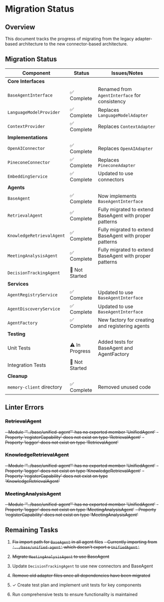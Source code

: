 # Migration Status

## Overview
This document tracks the progress of migrating from the legacy adapter-based architecture to the new connector-based architecture.

## Migration Status

| Component | Status | Issues/Notes |
|-----------|--------|--------------|
| **Core Interfaces** |
| `BaseAgentInterface` | ✅ Complete | Renamed from `AgentInterface` for consistency |
| `LanguageModelProvider` | ✅ Complete | Replaces `LanguageModelAdapter` |
| `ContextProvider` | ✅ Complete | Replaces `ContextAdapter` |
| **Implementations** |
| `OpenAIConnector` | ✅ Complete | Replaces `OpenAIAdapter` |
| `PineconeConnector` | ✅ Complete | Replaces `PineconeAdapter` |
| `EmbeddingService` | ✅ Complete | Updated to use connectors |
| **Agents** |
| `BaseAgent` | ✅ Complete | Now implements `BaseAgentInterface` |
| `RetrievalAgent` | ✅ Complete | Fully migrated to extend BaseAgent with proper patterns |
| `KnowledgeRetrievalAgent` | ✅ Complete | Fully migrated to extend BaseAgent with proper patterns |
| `MeetingAnalysisAgent` | ✅ Complete | Fully migrated to extend BaseAgent with proper patterns |
| `DecisionTrackingAgent` | 🔴 Not Started | |
| **Services** |
| `AgentRegistryService` | ✅ Complete | Updated to use `BaseAgentInterface` |
| `AgentDiscoveryService` | ✅ Complete | Updated to use `BaseAgentInterface` |
| `AgentFactory` | ✅ Complete | New factory for creating and registering agents |
| **Testing** |
| Unit Tests | ⚠️ In Progress | Added tests for BaseAgent and AgentFactory |
| Integration Tests | 🔴 Not Started | |
| **Cleanup** |
| `memory-client` directory | ✅ Complete | Removed unused code |

## Linter Errors

### ~~RetrievalAgent~~
~~- Module '"../base/unified-agent"' has no exported member 'UnifiedAgent'~~ 
~~- Property 'registerCapability' does not exist on type 'RetrievalAgent'~~
~~- Property 'logger' does not exist on type 'RetrievalAgent'~~

### ~~KnowledgeRetrievalAgent~~
~~- Module '"../base/unified-agent"' has no exported member 'UnifiedAgent'~~
~~- Property 'logger' does not exist on type 'KnowledgeRetrievalAgent'~~
~~- Property 'registerCapability' does not exist on type 'KnowledgeRetrievalAgent'~~

### ~~MeetingAnalysisAgent~~
~~- Module '"../base/unified-agent"' has no exported member 'UnifiedAgent'~~
~~- Property 'logger' does not exist on type 'MeetingAnalysisAgent'~~
~~- Property 'registerCapability' does not exist on type 'MeetingAnalysisAgent'~~

## Remaining Tasks

1. ~~Fix import path for `BaseAgent` in all agent files~~ 
   ~~- Currently importing from `'../base/unified-agent'` which doesn't export a `UnifiedAgent'`~~

2. ~~Migrate `MeetingAnalysisAgent` to use BaseAgent~~

3. Update `DecisionTrackingAgent` to use new connectors and BaseAgent

4. ~~Remove old adapter files once all dependencies have been migrated~~

5. ✓ Create test plan and implement unit tests for key components

6. Run comprehensive tests to ensure functionality is maintained 